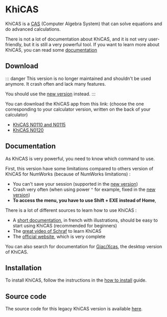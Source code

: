 # KhiCAS

<!-- FIXME: Translate it if it's needed (I didn't translated it because I'm
lazy) -->

KhiCAS is a [CAS](https://en.wikipedia.org/wiki/Computer_algebra_system)
(Computer Algebra System) that can solve equations and do advanced calculations.

There is not a lot of documentation about KhiCAS, and it is not very
user-friendly, but it is still a very powerful tool. If you want to learn more
about KhiCAS, you can read some [documentation](#documentation)

## Download

::: danger
This version is no longer maintained and shouldn't be used anymore. It crash
often and lack many features.

You should use the [new version] instead.
:::

You can download the KhiCAS app from this link: (choose the one corresponding
to your calculator version, written on the back of your calculator)

- [KhiCAS N0110 and N0115](https://yaya-cout.github.io/Nwagyu/assets/apps/khicas.nwa)
- [KhiCAS N0120](https://yaya-cout.github.io/Nwagyu/assets/apps/khicas-n0120.nwa)

<!-- The N0120 version is slightly modified, see :
https://github.com/nwagyu/khicas/issues/2

To resume, change the stackptr in gen.cc from 0x20036000 to 0xffffffff
-->

## Documentation

As KhiCAS is very powerful, you need to know which command to use.

First, this version have some limitations compared to others version of KhiCAS
for NumWorks (because of NumWorks limitations) :

- You can't save your session (supported in the [new version])
- Crash very often (when using power `^` for example, fixed in the [new version])
- **To access the menu, you have to use Shift + EXE instead of Home**,

There is a lot of different sources to learn how to use KhiCAS :

- A [short documentation](https://github.com/Yaya-Cout/KhiCAS_guide/blob/626b9786ff19504152628cfa42447c87ab73f648/KhiCAS_guide.pdf),
  in french with illustrations, should be easy to start using KhiCAS
  (recommended for beginners)
- The [great video of Schraf](https://www.youtube.com/watch?v=wykeOAVYMFI) to
  learn KhiCAS
- The [official website](https://www-fourier.univ-grenoble-alpes.fr/~parisse/numworks/khicasnw.html),
  which is very complete

You can also search for documentation for [Giac/Xcas](https://xcas.univ-grenoble-alpes.fr/),
the desktop version of KhiCAS.

## Installation

To install KhiCAS, follow the instructions in the
[how to install](../../help/how-to-install.md) guide.

## Source code

The source code for this legacy KhiCAS version is available
[here](https://github.com/nwagyu/khicas).

[new version]: ../khicas.md
